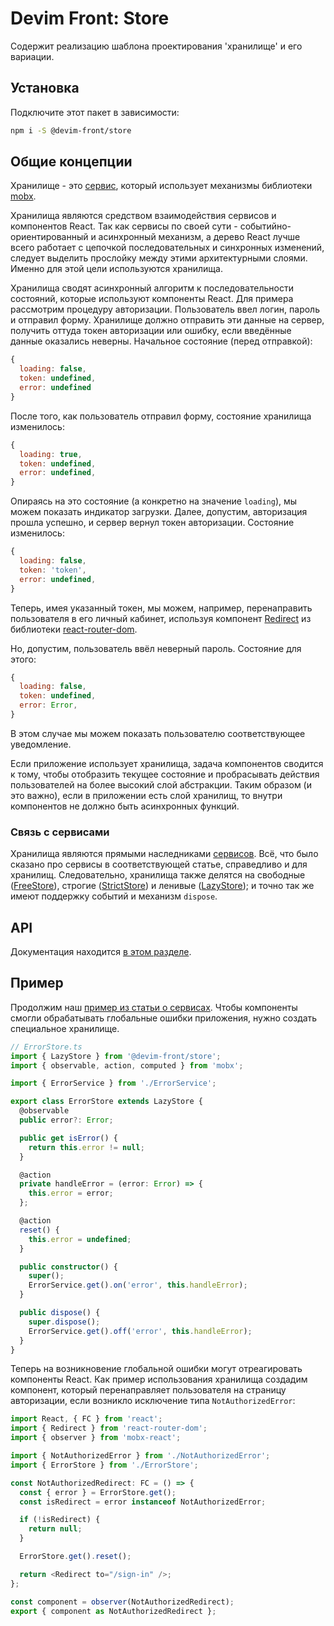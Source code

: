 # Devim Front: Store

Содержит реализацию шаблона проектирования 'хранилище' и его вариации.

## Установка

Подключите этот пакет в зависимости:

```bash
npm i -S @devim-front/store
```

## Общие концепции

Хранилище - это [сервис](https://github.com/devim-front/service), который использует механизмы библиотеки [mobx](https://mobx.js.org/README.html).

Хранилища являются средством взаимодействия сервисов и компонентов React. Так как сервисы по своей сути - событийно-ориентированный и асинхронный механизм, а дерево React лучше всего работает с цепочкой последовательных и синхронных изменений, следует выделить прослойку между этими архитектурными слоями. Именно для этой цели используются хранилища.

Хранилища сводят асинхронный алгоритм к последовательности состояний, которые используют компоненты React. Для примера рассмотрим процедуру авторизации. Пользователь ввел логин, пароль и отправил форму. Хранилище должно отправить эти данные на сервер, получить оттуда токен авторизации или ошибку, если введённые данные оказались неверны. Начальное состояние (перед отправкой):

```javascript
{
  loading: false,
  token: undefined,
  error: undefined
}
```

После того, как пользователь отправил форму, состояние хранилища изменилось:

```javascript
{
  loading: true,
  token: undefined,
  error: undefined,
}
```

Опираясь на это состояние (а конкретно на значение `loading`), мы можем показать индикатор загрузки. Далее, допустим, авторизация прошла успешно, и сервер вернул токен авторизации. Состояние изменилось:

```javascript
{
  loading: false,
  token: 'token',
  error: undefined,
}
```

Теперь, имея указанный токен, мы можем, например, перенаправить пользователя в его личный кабинет, используя компонент [Redirect](https://reacttraining.com/react-router/web/api/Redirect) из библиотеки [react-router-dom](https://github.com/ReactTraining/react-router).

Но, допустим, пользователь ввёл неверный пароль. Состояние для этого:

```javascript
{
  loading: false,
  token: undefined,
  error: Error,
}
```

В этом случае мы можем показать пользователю соответствующее уведомление.

Если приложение использует хранилища, задача компонентов сводится к тому, чтобы отобразить текущее состояние и пробрасывать действия пользователей на более высокий слой абстракции. Таким образом (и это важно), если в приложении есть слой хранилищ, то внутри компонентов не должно быть асинхронных функций.

### Связь с сервисами

Хранилища являются прямыми наследниками [сервисов](https://github.com/devim-front/service). Всё, что было сказано про сервисы в соответствующей статье, справедливо и для хранилищ. Следовательно, хранилища также делятся на свободные ([FreeStore](https://github.com/devim-front/store/blob/master/docs/classes/freestore.md)), строгие ([StrictStore](https://github.com/devim-front/store/blob/master/docs/classes/strictstore.md)) и ленивые ([LazyStore](https://github.com/devim-front/store/blob/master/docs/classes/lazystore.md)); и точно так же имеют поддержку событий и механизм `dispose`.

## API

Документация находится [в этом разделе](https://github.com/devim-front/store/tree/master/docs).

## Пример

Продолжим наш [пример из статьи о сервисах](https://github.com/devim-front/service#%D0%BF%D1%80%D0%B8%D0%BC%D0%B5%D1%80). Чтобы компоненты смогли обрабатывать глобальные ошибки приложения, нужно создать специальное хранилище.

```typescript
// ErrorStore.ts
import { LazyStore } from '@devim-front/store';
import { observable, action, computed } from 'mobx';

import { ErrorService } from './ErrorService';

export class ErrorStore extends LazyStore {
  @observable
  public error?: Error;

  public get isError() {
    return this.error != null;
  }

  @action
  private handleError = (error: Error) => {
    this.error = error;
  };

  @action
  reset() {
    this.error = undefined;
  }

  public constructor() {
    super();
    ErrorService.get().on('error', this.handleError);
  }

  public dispose() {
    super.dispose();
    ErrorService.get().off('error', this.handleError);
  }
}
```

Теперь на возникновение глобальной ошибки могут отреагировать компоненты React. Как пример использования хранилища создадим компонент, который перенаправляет пользователя на страницу авторизации, если возникло исключение типа `NotAuthorizedError`:

```typescript
import React, { FC } from 'react';
import { Redirect } from 'react-router-dom';
import { observer } from 'mobx-react';

import { NotAuthorizedError } from './NotAuthorizedError';
import { ErrorStore } from './ErrorStore';

const NotAuthorizedRedirect: FC = () => {
  const { error } = ErrorStore.get();
  const isRedirect = error instanceof NotAuthorizedError;

  if (!isRedirect) {
    return null;
  }

  ErrorStore.get().reset();

  return <Redirect to="/sign-in" />;
};

const component = observer(NotAuthorizedRedirect);
export { component as NotAuthorizedRedirect };
```
